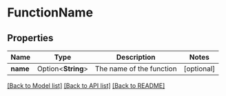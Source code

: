 # FunctionName

## Properties

Name | Type | Description | Notes
------------ | ------------- | ------------- | -------------
**name** | Option<**String**> | The name of the function | [optional]

[[Back to Model list]](../README.md#documentation-for-models) [[Back to API list]](../README.md#documentation-for-api-endpoints) [[Back to README]](../README.md)


